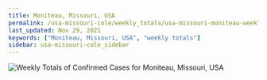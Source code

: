 ```yaml
---
title: Moniteau, Missouri, USA
permalink: /usa-missouri-cole/weekly_totals/usa-missouri-moniteau-weekly_totals.html
last_updated: Nov 29, 2021
keywords: ["Moniteau, Missouri, USA", "weekly totals"]
sidebar: usa-missouri-cole_sidebar
---
```


![Weekly Totals of Confirmed Cases for Moniteau, Missouri, USA](/covid_tracker/images/graphs/usa-missouri-moniteau-weekly_totals_graph.png)
